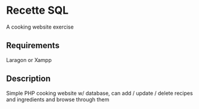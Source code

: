 # Recette SQL

A cooking website exercise

## Requirements

Laragon or Xampp

## Description

Simple PHP cooking website w/ database, can add / update / delete recipes and ingredients and browse through them
